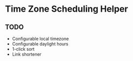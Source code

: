 # Time Zone Scheduling Helper

## TODO

- Configurable local timezone
- Configurable daylight hours
- 1-click sort
- Link shortener
